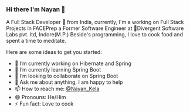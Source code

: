 ### Hi there I'm Nayan 👋

 A Full Stack Developer 🚀 from India, currently, I'm a working on Full Stack Projects in FACEPrep a Former Software Engineer at 💼Divergent Software Labs pvt. ltd, Indore(M.P.) Beside's programming, I love to cook food and spent a time to meditate.

Here are some ideas to get you started:

- 🔭 I’m currently working on Hibernate and Spring 
- 🌱 I’m currently learning Spring Boot
- 👯 I’m looking to collaborate on Spring Boot
- 💬 Ask me about anything, I am happy to help
- 📫 How to reach me: [@Nayan_Kela](https://www.linkedin.com/in/nayan-kela-17535a18a/) 
- 😄 Pronouns: He/Him
- ⚡ Fun fact:  Love to cook 
